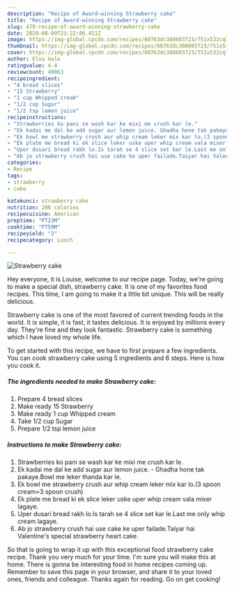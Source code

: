 ```yaml
---
description: "Recipe of Award-winning Strawberry cake"
title: "Recipe of Award-winning Strawberry cake"
slug: 479-recipe-of-award-winning-strawberry-cake
date: 2020-08-09T23:22:06.411Z
image: https://img-global.cpcdn.com/recipes/60763dc388603723/751x532cq70/strawberry-cake-recipe-main-photo.jpg
thumbnail: https://img-global.cpcdn.com/recipes/60763dc388603723/751x532cq70/strawberry-cake-recipe-main-photo.jpg
cover: https://img-global.cpcdn.com/recipes/60763dc388603723/751x532cq70/strawberry-cake-recipe-main-photo.jpg
author: Elva Hale
ratingvalue: 4.4
reviewcount: 40063
recipeingredient:
- "4 bread slices"
- "15 Strawberry"
- "1 cup Whipped cream"
- "1/2 cup Sugar"
- "1/2 tsp lemon juice"
recipeinstructions:
- "Strawberries ko pani se wash kar ke mixi me crush kar le."
- "Ek kadai me dal ke add sugar aur lemon juice. Ghadha hone tak pakaye.Bowl me leker thanda kar le."
- "Ek bowl me strawberry crush aur whip cream leker mix kar lo.(3 spoon cream=3 spoon crush)"
- "Ek plate me bread ki ek slice leker uske uper whip cream vala mixer lagaye."
- "Uper dusari bread rakh lo.Is tarah se 4 slice set kar le.Last me only whip cream lagaye."
- "Ab jo strawberry crush hai use cake ke uper failade.Taiyar hai Valentine&#39;s special strawberry heart cake."
categories:
- Recipe
tags:
- strawberry
- cake

katakunci: strawberry cake 
nutrition: 206 calories
recipecuisine: American
preptime: "PT23M"
cooktime: "PT59M"
recipeyield: "2"
recipecategory: Lunch

---
```



![Strawberry cake](https://img-global.cpcdn.com/recipes/60763dc388603723/751x532cq70/strawberry-cake-recipe-main-photo.jpg)

Hey everyone, it is Louise, welcome to our recipe page. Today, we're going to make a special dish, strawberry cake. It is one of my favorites food recipes. This time, I am going to make it a little bit unique. This will be really delicious.

Strawberry cake is one of the most favored of current trending foods in the world. It is simple, it is fast, it tastes delicious. It is enjoyed by millions every day. They're fine and they look fantastic. Strawberry cake is something which I have loved my whole life.




To get started with this recipe, we have to first prepare a few ingredients. You can cook strawberry cake using 5 ingredients and 6 steps. Here is how you cook it.

<!--inarticleads1-->

##### The ingredients needed to make Strawberry cake:

1. Prepare 4 bread slices
1. Make ready 15 Strawberry
1. Make ready 1 cup Whipped cream
1. Take 1/2 cup Sugar
1. Prepare 1/2 tsp lemon juice




<!--inarticleads2-->

##### Instructions to make Strawberry cake:

1. Strawberries ko pani se wash kar ke mixi me crush kar le.
1. Ek kadai me dal ke add sugar aur lemon juice. - Ghadha hone tak pakaye.Bowl me leker thanda kar le.
1. Ek bowl me strawberry crush aur whip cream leker mix kar lo.(3 spoon cream=3 spoon crush)
1. Ek plate me bread ki ek slice leker uske uper whip cream vala mixer lagaye.
1. Uper dusari bread rakh lo.Is tarah se 4 slice set kar le.Last me only whip cream lagaye.
1. Ab jo strawberry crush hai use cake ke uper failade.Taiyar hai Valentine&#39;s special strawberry heart cake.




So that is going to wrap it up with this exceptional food strawberry cake recipe. Thank you very much for your time. I'm sure you will make this at home. There is gonna be interesting food in home recipes coming up. Remember to save this page in your browser, and share it to your loved ones, friends and colleague. Thanks again for reading. Go on get cooking!
